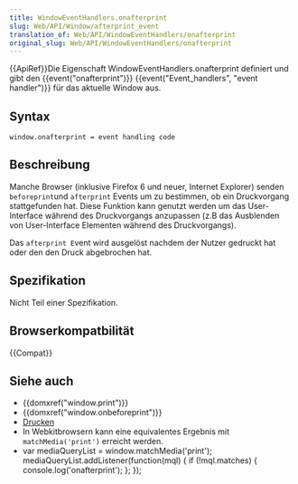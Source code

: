 ```yaml
---
title: WindowEventHandlers.onafterprint
slug: Web/API/Window/afterprint_event
translation_of: Web/API/WindowEventHandlers/onafterprint
original_slug: Web/API/WindowEventHandlers/onafterprint
---
```

{{ApiRef}}Die Eigenschaft WindowEventHandlers.onafterprint definiert und gibt den {{event("onafterprint")}} {{event("Event_handlers", "event handler")}} für das aktuelle Window aus.

## Syntax

    window.onafterprint = event handling code

## Beschreibung

Manche Browser (inklusive Firefox 6 und neuer, Internet Explorer) senden `beforeprint`und `afterprint` Events um zu bestimmen, ob ein Druckvorgang stattgefunden hat. Diese Funktion kann genutzt werden um das User-Interface während des Druckvorgangs anzupassen (z.B das Ausblenden von User-Interface Elementen während des Druckvorgangs).

Das `afterprint E`vent wird ausgelöst nachdem der Nutzer gedruckt hat oder den den Druck abgebrochen hat.

## Spezifikation

Nicht Teil einer Spezifikation.

## Browserkompatbilität

{{Compat}}

## Siehe auch

- {{domxref("window.print")}}
- {{domxref("window.onbeforeprint")}}
- [Drucken](/de/docs/)
- In Webkitbrowsern kann eine equivalentes Ergebnis mit `matchMedia('print')` erreicht werden.
- var mediaQueryList = window.matchMedia('print');
        mediaQueryList.addListener(function(mql) {
         if (!mql.matches) {
          console.log('onafterprint');
         };
        });
